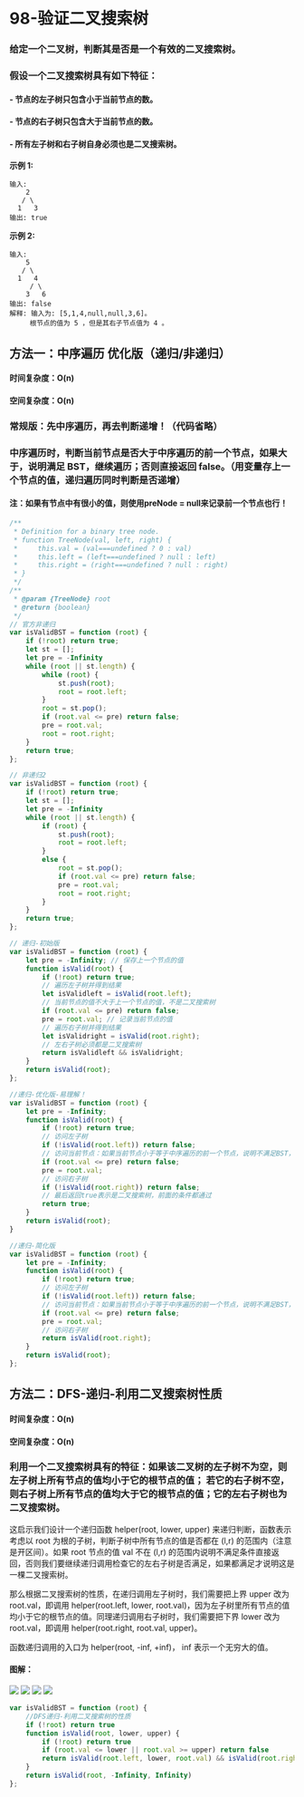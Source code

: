# 98-验证二叉搜索树

### 给定一个二叉树，判断其是否是一个有效的二叉搜索树。

### 假设一个二叉搜索树具有如下特征：

#### - 节点的左子树只包含小于当前节点的数。

#### - 节点的右子树只包含大于当前节点的数。

#### - 所有左子树和右子树自身必须也是二叉搜索树。

**示例 1:**

```
输入:
    2
   / \
  1   3
输出: true
```

**示例 2:**

```
输入:
    5
   / \
  1   4
     / \
    3   6
输出: false
解释: 输入为: [5,1,4,null,null,3,6]。
     根节点的值为 5 ，但是其右子节点值为 4 。
```



## 方法一：中序遍历 优化版（递归/非递归）

#### 时间复杂度：O(n)

#### 空间复杂度：O(n)

### 常规版：先中序遍历，再去判断递增！（代码省略）

### 中序遍历时，判断当前节点是否大于中序遍历的前一个节点，如果大于，说明满足 BST，继续遍历；否则直接返回 false。（用变量存上一个节点的值，递归遍历同时判断是否递增）

#### 注：如果有节点中有很小的值，则使用preNode = null来记录前一个节点也行！

```javascript
/**
 * Definition for a binary tree node.
 * function TreeNode(val, left, right) {
 *     this.val = (val===undefined ? 0 : val)
 *     this.left = (left===undefined ? null : left)
 *     this.right = (right===undefined ? null : right)
 * }
 */
/**
 * @param {TreeNode} root
 * @return {boolean}
 */
// 官方非递归
var isValidBST = function (root) {
    if (!root) return true;
    let st = [];
    let pre = -Infinity
    while (root || st.length) {
        while (root) {
            st.push(root);
            root = root.left;
        }
        root = st.pop();
        if (root.val <= pre) return false;
        pre = root.val;
        root = root.right;
    }
    return true;
};

// 非递归2
var isValidBST = function (root) {
    if (!root) return true;
    let st = [];
    let pre = -Infinity
    while (root || st.length) {
        if (root) {
            st.push(root);
            root = root.left;
        }
        else {
            root = st.pop();
            if (root.val <= pre) return false;
            pre = root.val;
            root = root.right;
        }
    }
    return true;
};

// 递归-初始版
var isValidBST = function (root) {
    let pre = -Infinity; // 保存上一个节点的值
    function isValid(root) {
        if (!root) return true;
        // 遍历左子树并得到结果
        let isValidleft = isValid(root.left);
        // 当前节点的值不大于上一个节点的值，不是二叉搜索树
        if (root.val <= pre) return false;
        pre = root.val; // 记录当前节点的值
        // 遍历右子树并得到结果
        let isValidright = isValid(root.right);
        // 左右子树必须都是二叉搜索树
        return isValidleft && isValidright;
    }
    return isValid(root);
};

//递归-优化版-易理解！
var isValidBST = function (root) {
    let pre = -Infinity;
    function isValid(root) {
        if (!root) return true;
        // 访问左子树
        if (!isValid(root.left)) return false;
        // 访问当前节点：如果当前节点小于等于中序遍历的前一个节点，说明不满足BST，返回 false；否则继续遍历。
        if (root.val <= pre) return false;
        pre = root.val;
        // 访问右子树
        if (!isValid(root.right)) return false;
        // 最后返回true表示是二叉搜索树，前面的条件都通过
        return true;
    }
    return isValid(root);
}

//递归-简化版
var isValidBST = function (root) {
    let pre = -Infinity;
    function isValid(root) {
        if (!root) return true;
        // 访问左子树
        if (!isValid(root.left)) return false;
        // 访问当前节点：如果当前节点小于等于中序遍历的前一个节点，说明不满足BST，返回 false；否则继续遍历。
        if (root.val <= pre) return false;
        pre = root.val;
        // 访问右子树
        return isValid(root.right);
    }
    return isValid(root);
};
```



## 方法二：DFS-递归-利用二叉搜索树性质

#### 时间复杂度：O(n)

#### 空间复杂度：O(n)

### 利用一个二叉搜索树具有的特征：如果该二叉树的左子树不为空，则左子树上所有节点的值均小于它的根节点的值； 若它的右子树不空，则右子树上所有节点的值均大于它的根节点的值；它的左右子树也为二叉搜索树。

这启示我们设计一个递归函数 helper(root, lower, upper) 来递归判断，函数表示考虑以 root 为根的子树，判断子树中所有节点的值是否都在 (l,r) 的范围内（注意是开区间）。如果 root 节点的值 val 不在 (l,r) 的范围内说明不满足条件直接返回，否则我们要继续递归调用检查它的左右子树是否满足，如果都满足才说明这是一棵二叉搜索树。

那么根据二叉搜索树的性质，在递归调用左子树时，我们需要把上界 upper 改为 root.val，即调用 helper(root.left, lower, root.val)，因为左子树里所有节点的值均小于它的根节点的值。同理递归调用右子树时，我们需要把下界 lower 改为 root.val，即调用 helper(root.right, root.val, upper)。

函数递归调用的入口为 helper(root, -inf, +inf)， inf 表示一个无穷大的值。

#### 图解：

<img src='img/1.png' />

<img src='img/2.png' />

<img src='img/3.png' />

<img src='img/4.png' />

```javascript
var isValidBST = function (root) {
    //DFS递归-利用二叉搜索树的性质
    if (!root) return true
    function isValid(root, lower, upper) {
        if (!root) return true
        if (root.val <= lower || root.val >= upper) return false
        return isValid(root.left, lower, root.val) && isValid(root.right, root.val, upper)
    }
    return isValid(root, -Infinity, Infinity)
};
```

